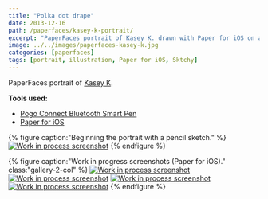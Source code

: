 ```yaml
---
title: "Polka dot drape"
date: 2013-12-16
path: /paperfaces/kasey-k-portrait/
excerpt: "PaperFaces portrait of Kasey K. drawn with Paper for iOS on an iPad."
image: ../../images/paperfaces-kasey-k.jpg
categories: [paperfaces]
tags: [portrait, illustration, Paper for iOS, Sktchy]
---
```


PaperFaces portrait of [Kasey K](https://sktchy.com/mKWI5D).

**Tools used:**

- [Pogo Connect Bluetooth Smart Pen](https://www.amazon.com/gp/product/B009K448L4/ref=as_li_ss_tl?ie=UTF8&camp=1789&creative=390957&creativeASIN=B009K448L4&linkCode=as2&tag=mademist-20)
- [Paper for iOS](https://paper.bywetransfer.com/)

{% figure caption:"Beginning the portrait with a pencil sketch." %}
[![Work in process screenshot](../../images/paperfaces-kasey-k-process-1-750.jpg)](../../images/paperfaces-kasey-k-process-1-lg.jpg)
{% endfigure %}

{% figure caption:"Work in progress screenshots (Paper for iOS)." class:"gallery-2-col" %}
[![Work in process screenshot](../../images/paperfaces-kasey-k-process-2-600.jpg)](../../images/paperfaces-kasey-k-process-2-lg.jpg)
[![Work in process screenshot](../../images/paperfaces-kasey-k-process-3-600.jpg)](../../images/paperfaces-kasey-k-process-3-lg.jpg)
[![Work in process screenshot](../../images/paperfaces-kasey-k-process-4-600.jpg)](../../images/paperfaces-kasey-k-process-4-lg.jpg)
[![Work in process screenshot](../../images/paperfaces-kasey-k-process-5-600.jpg)](../../images/paperfaces-kasey-k-process-5-lg.jpg)
{% endfigure %}
